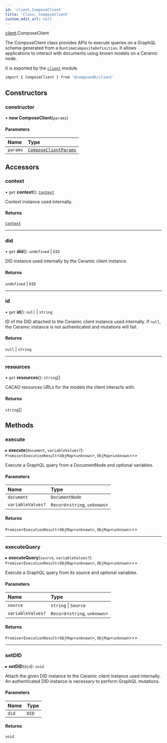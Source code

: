 ```yaml
---
id: 'client.ComposeClient'
title: 'Class: ComposeClient'
custom_edit_url: null
---
```


<head>
  <meta name="robots" content="noindex" />
  <meta name="googlebot" content="noindex" />
</head>

[client](../modules/client.md).ComposeClient

The ComposeClient class provides APIs to execute queries on a GraphQL schema generated from a
`RuntimeCompositeDefinition`. It allows applications to interact with documents using known
models on a Ceramic node.

It is exported by the [`client`](../modules/client.md) module.

```sh
import { ComposeClient } from '@composedb/client'
```

## Constructors

### constructor

• **new ComposeClient**(`params`)

#### Parameters

| Name     | Type                                                              |
| :------- | :---------------------------------------------------------------- |
| `params` | [`ComposeClientParams`](../modules/client.md#composeclientparams) |

## Accessors

### context

• `get` **context**(): [`Context`](client.Context.md)

Context instance used internally.

#### Returns

[`Context`](client.Context.md)

---

### did

• `get` **did**(): `undefined` \| `DID`

DID instance used internally by the Ceramic client instance.

#### Returns

`undefined` \| `DID`

---

### id

• `get` **id**(): `null` \| `string`

ID of the DID attached to the Ceramic client instance used internally. If `null`, the
Ceramic instance is not authenticated and mutations will fail.

#### Returns

`null` \| `string`

---

### resources

• `get` **resources**(): `string`[]

CACAO resources URLs for the models the client interacts with.

#### Returns

`string`[]

## Methods

### execute

▸ **execute**(`document`, `variableValues?`): `Promise`\<`ExecutionResult`\<`ObjMap`\<`unknown`\>, `ObjMap`\<`unknown`\>\>\>

Execute a GraphQL query from a DocumentNode and optional variables.

#### Parameters

| Name              | Type                            |
| :---------------- | :------------------------------ |
| `document`        | `DocumentNode`                  |
| `variableValues?` | `Record`\<`string`, `unknown`\> |

#### Returns

`Promise`\<`ExecutionResult`\<`ObjMap`\<`unknown`\>, `ObjMap`\<`unknown`\>\>\>

---

### executeQuery

▸ **executeQuery**(`source`, `variableValues?`): `Promise`\<`ExecutionResult`\<`ObjMap`\<`unknown`\>, `ObjMap`\<`unknown`\>\>\>

Execute a GraphQL query from its source and optional variables.

#### Parameters

| Name              | Type                            |
| :---------------- | :------------------------------ |
| `source`          | `string` \| `Source`            |
| `variableValues?` | `Record`\<`string`, `unknown`\> |

#### Returns

`Promise`\<`ExecutionResult`\<`ObjMap`\<`unknown`\>, `ObjMap`\<`unknown`\>\>\>

---

### setDID

▸ **setDID**(`did`): `void`

Attach the given DID instance to the Ceramic client instance used internally. An authenticated
DID instance is necessary to perform GraphQL mutations.

#### Parameters

| Name  | Type  |
| :---- | :---- |
| `did` | `DID` |

#### Returns

`void`

